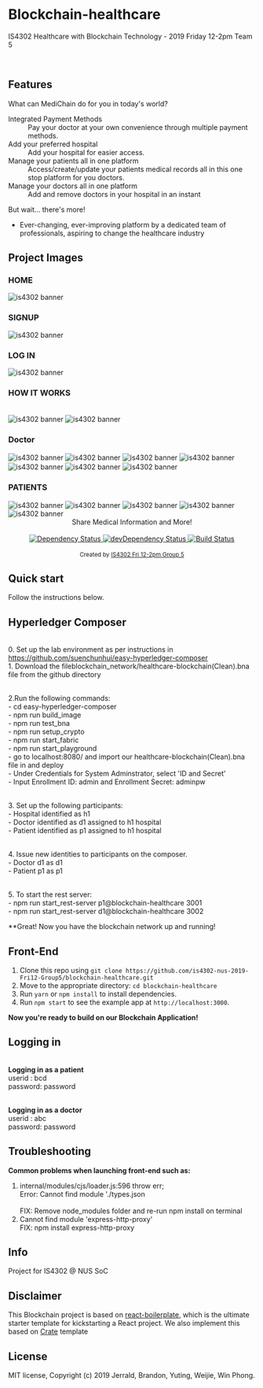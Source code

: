 # Blockchain-healthcare
IS4302 Healthcare with Blockchain Technology - 2019 Friday 12-2pm Team 5

<br />

## Features 

What can MediChain do for you in today's world?

<dl>

  <dt>Integrated Payment Methods</dt>
  <dd>Pay your doctor at your own convenience through multiple payment methods.</dd>

  <dt>Add your preferred hospital</dt>
  <dd>Add your hospital for easier access.</dd>

  <dt>Manage your patients all in one platform</dt>
  <dd>Access/create/update your patients medical records all in this one stop platform for you doctors.</dd>

  <dt>Manage your doctors all in one platform</dt>
  <dd>Add and remove doctors in your hospital in an instant</dd>

</dl>

But wait... there's more!

  - Ever-changing, ever-improving platform by a dedicated team of professionals, aspiring to change the healthcare industry


## Project Images

### HOME

<img src="https://raw.githubusercontent.com/is4302-nus-2019-Fri12-Group5/blockchain-healthcare/master/public/images/readme/home.png" alt="is4302 banner" align="center" />

### SIGNUP

<img src="https://raw.githubusercontent.com/is4302-nus-2019-Fri12-Group5/blockchain-healthcare/master/public/images/readme/login.png" alt="is4302 banner" align="center" />

### LOG IN
<img src="https://raw.githubusercontent.com/is4302-nus-2019-Fri12-Group5/blockchain-healthcare/master/public/images/readme/signup.png" alt="is4302 banner" align="center" />



### HOW IT WORKS

<br />

<img src="https://raw.githubusercontent.com/is4302-nus-2019-Fri12-Group5/blockchain-healthcare/master/public/images/readme/How_it_works-pt1.JPG" alt="is4302 banner" align="center" />


<img src="https://raw.githubusercontent.com/is4302-nus-2019-Fri12-Group5/blockchain-healthcare/master/public/images/readme/How_it_works-pt2.JPG" alt="is4302 banner" align="center" />

### Doctor

<img src="https://raw.githubusercontent.com/is4302-nus-2019-Fri12-Group5/blockchain-healthcare/master/public/images/readme/Doctor-Dashboard.JPG" alt="is4302 banner" align="center" />


<img src="https://raw.githubusercontent.com/is4302-nus-2019-Fri12-Group5/blockchain-healthcare/master/public/images/readme/Doctor-create presccription.JPG" alt="is4302 banner" align="center" />


<img src="https://raw.githubusercontent.com/is4302-nus-2019-Fri12-Group5/blockchain-healthcare/master/public/images/readme/Doctor-Edit_Prescription.JPG" alt="is4302 banner" align="center" />


<img src="https://raw.githubusercontent.com/is4302-nus-2019-Fri12-Group5/blockchain-healthcare/master/public/images/readme/Doctor-medical records.JPG" alt="is4302 banner" align="center" />


<img src="https://raw.githubusercontent.com/is4302-nus-2019-Fri12-Group5/blockchain-healthcare/master/public/images/readme/Doctor-medical_records_of_selected_patient.JPG" alt="is4302 banner" align="center" />


<img src="https://raw.githubusercontent.com/is4302-nus-2019-Fri12-Group5/blockchain-healthcare/master/public/images/readme/Doctor-PatientList.JPG" alt="is4302 banner" align="center" />


<img src="https://raw.githubusercontent.com/is4302-nus-2019-Fri12-Group5/blockchain-healthcare/master/public/images/readme/Doctor-prescription of selected record.JPG" alt="is4302 banner" align="center" />


### PATIENTS

<img src="https://raw.githubusercontent.com/is4302-nus-2019-Fri12-Group5/blockchain-healthcare/master/public/images/readme/Patient-Dashboard.JPG" alt="is4302 banner" align="center" />

<img src="https://raw.githubusercontent.com/is4302-nus-2019-Fri12-Group5/blockchain-healthcare/master/public/images/readme/Patient-HospitalList.JPG" alt="is4302 banner" align="center" />

<img src="https://raw.githubusercontent.com/is4302-nus-2019-Fri12-Group5/blockchain-healthcare/master/public/images/readme/Patient-MedicalRecord.JPG" alt="is4302 banner" align="center" />

<img src="https://raw.githubusercontent.com/is4302-nus-2019-Fri12-Group5/blockchain-healthcare/master/public/images/readme/Patient-Update Personal Info.JPG" alt="is4302 banner" align="center" />

<img src="https://raw.githubusercontent.com/is4302-nus-2019-Fri12-Group5/blockchain-healthcare/master/public/images/readme/wallet.JPG" alt="is4302 banner" align="center" />



<br />

<div align="center">Share Medical Information and More!</div>

<br />

<div align="center">
  <!-- Dependency Status -->
  <a href="https://david-dm.org/flexdinesh/react-redux-boilerplate">
    <img src="https://david-dm.org/flexdinesh/react-redux-boilerplate.svg" alt="Dependency Status" />
  </a>
  <!-- devDependency Status -->
  <a href="https://david-dm.org/flexdinesh/react-redux-boilerplate#info=devDependencies">
    <img src="https://david-dm.org/flexdinesh/react-redux-boilerplate/dev-status.svg" alt="devDependency Status" />
  </a>
  <!-- Build Status -->
  <a href="https://travis-ci.org/flexdinesh/react-redux-boilerplate">
    <img src="https://travis-ci.org/flexdinesh/react-redux-boilerplate.svg" alt="Build Status" />
  </a>
</div>

<br />

<div align="center">
  <sub>Created by <a href="https://twitter.com/flexdinesh">IS4302 Fri 12-2pm Group 5</a></sub>
</div>

## Quick start
Follow the instructions below.
## Hyperledger Composer
<br> 0. Set up the lab environment as per instructions in https://github.com/suenchunhui/easy-hyperledger-composer 
<br> 1. Download the fileblockchain_network/healthcare-blockchain(Clean).bna file from the github directory

<br> 2.Run the following commands:
<br> - cd easy-hyperledger-composer
<br> - npm run build_image
<br> - npm run test_bna
<br> - npm run setup_crypto
<br> - npm run start_fabric
<br> - npm run start_playground
<br> - go to localhost:8080/ and import our healthcare-blockchain(Clean).bna file in and deploy
<br> - Under Credentials for System Adminstrator, select 'ID and Secret'
<br> - Input Enrollment ID: admin and Enrollment Secret: adminpw

<br> 3. Set up the following participants:
<br> - Hospital identified as h1
<br> - Doctor identified as d1 assigned to h1 hospital
<br> - Patient identified as p1 assigned to h1 hospital

<br>4. Issue new identities to participants on the composer.
<br> - Doctor d1 as d1
<br> - Patient p1 as p1

<br>5. To start the rest server:
<br> - npm run start_rest-server p1@blockchain-healthcare 3001
<br> - npm run start_rest-server d1@blockchain-healthcare 3002

**Great! Now you have the blockchain network up and running!

## Front-End 

1. Clone this repo using `git clone https://github.com/is4302-nus-2019-Fri12-Group5/blockchain-healthcare.git`
2. Move to the appropriate directory: `cd blockchain-healthcare`
3. Run `yarn` or `npm install` to install dependencies.
4. Run `npm start` to see the example app at `http://localhost:3000`.

**Now you're ready to build on our Blockchain Application!**

## Logging in
<br> **Logging in as a patient**
<br> userid : bcd
<br> password: password

<br> **Logging in as a doctor**
<br> userid : abc
<br> password: password

## Troubleshooting 

**Common problems when launching front-end such as:**
1. internal/modules/cjs/loader.js:596 throw err;
    <br>Error: Cannot find module './types.json</br>
    <br>FIX: Remove node_modules folder and re-run npm install on terminal</br>
2. Cannot find module 'express-http-proxy'
    <br>FIX: npm install express-http-proxy</br>



## Info

Project for IS4302 @ NUS SoC

## Disclaimer

This Blockchain project is based on [react-boilerplate](https://github.com/react-boilerplate/react-boilerplate), which is the ultimate starter template for kickstarting a React project. We also implement this based on [Crate](https://github.com/atulmy/crate) template


## License

MIT license, Copyright (c) 2019 Jerrald, Brandon, Yuting, Weijie, Win Phong.

